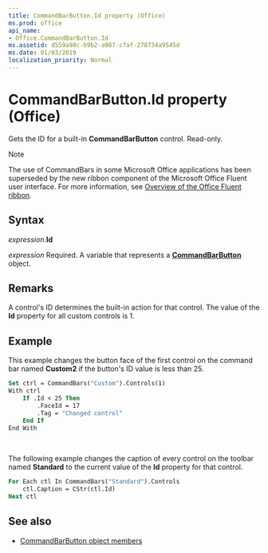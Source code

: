 ```yaml
---
title: CommandBarButton.Id property (Office)
ms.prod: office
api_name:
- Office.CommandBarButton.Id
ms.assetid: d559a98c-b9b2-a987-c7af-278734a9545d
ms.date: 01/03/2019
localization_priority: Normal
---
```



# CommandBarButton.Id property (Office)

Gets the ID for a built-in **CommandBarButton** control. Read-only.

> [!NOTE]
> The use of CommandBars in some Microsoft Office applications has been superseded by the new ribbon component of the Microsoft Office Fluent user interface. For more information, see [Overview of the Office Fluent ribbon](../library-reference/concepts/overview-of-the-office-fluent-ribbon.md).


## Syntax

_expression_.**Id**

 _expression_ Required. A variable that represents a **[CommandBarButton](Office.CommandBarButton.md)** object.


## Remarks

A control's ID determines the built-in action for that control. The value of the **Id** property for all custom controls is 1.


## Example

This example changes the button face of the first control on the command bar named **Custom2** if the button's ID value is less than 25.


```vb
Set ctrl = CommandBars("Custom").Controls(1) 
With ctrl 
    If .Id < 25 Then 
        .FaceId = 17 
        .Tag = "Changed control" 
    End If 
End With
```

<br/>

The following example changes the caption of every control on the toolbar named **Standard** to the current value of the **Id** property for that control.


```vb
For Each ctl In CommandBars("Standard").Controls 
    ctl.Caption = CStr(ctl.Id) 
Next ctl
```


## See also

- [CommandBarButton object members](overview/library-reference/commandbarbutton-members-office.md)

